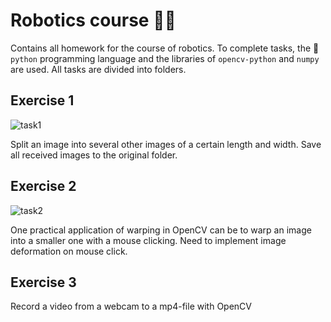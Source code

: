 # Robotics course :superhero_woman:
Contains all homework for the course of robotics. 
To complete tasks, the :snake: `python` programming language and the libraries of `opencv-python` and `numpy` are used.
All tasks are divided into folders.
## Exercise 1

![task1](https://user-images.githubusercontent.com/79462005/154765749-0e4d8a8d-e854-4595-98b6-1222e68adf4a.jpg)

Split an image into several other images of a certain length and width. Save all received images to the original folder.
## Exercise 2

![task2](https://user-images.githubusercontent.com/79462005/154765610-e50eabf5-5b09-49e1-9520-21e0ab7967ab.jpg)

One practical application of warping in OpenCV can be to warp an image into a smaller one with a mouse clicking. Need to implement image deformation on mouse click.
## Exercise 3

 Record a video from a webcam to a mp4-file with OpenCV
